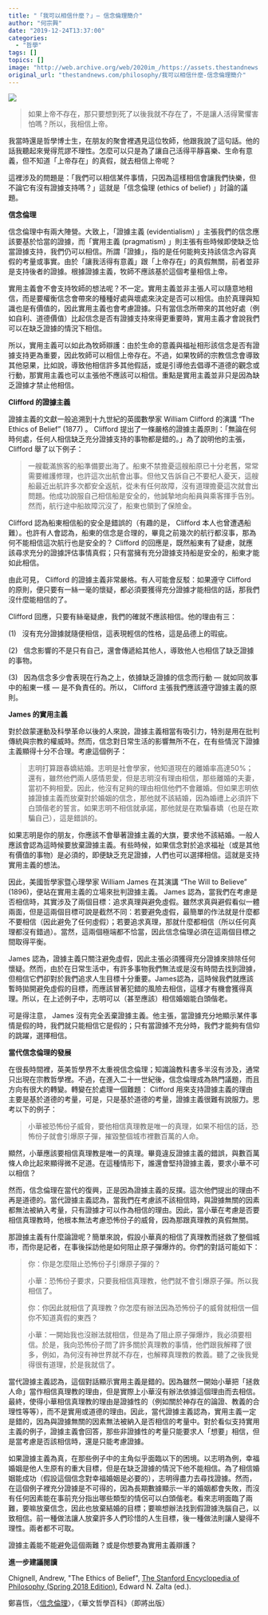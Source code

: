```yaml
---
title: "「我可以相信什麼？」― 信念倫理簡介"
author: "何宗興"
date: "2019-12-24T13:37:00"
categories:
  - "哲學"
tags: []
topics: []
image: "http://web.archive.org/web/2020im_/https://assets.thestandnews.com/media/photos/20191224-05_Jk4lS_EUjuj4V.png"
original_url: "thestandnews.com/philosophy/我可以相信什麼-信念倫理簡介"
---
```

![](http://web.archive.org/web/2020im_/https://assets.thestandnews.com/media/photos/20191224-05_Jk4lS_EUjuj4V.png)

> 如果上帝不存在，那只要想到死了以後我就不存在了，不是讓人活得驚懼害怕嗎？所以，我相信上帝。

我當時還是哲學博士生，在朋友的聚會裡遇見這位牧師，他跟我說了這句話。他的話我聽起來覺得荒謬不理性。怎麼可以只是為了讓自己活得平靜喜樂、生命有意義，但不知道「上帝存在」的真假，就去相信上帝呢？

這裡涉及的問題是：「我們可以相信某件事情，只因為這樣相信會讓我們快樂，但不論它有沒有證據支持嗎？」這就是「信念倫理 (ethics of belief) 」討論的議題。

**信念倫理**

信念倫理中有兩大陣營。大致上，「證據主義 (evidentialism) 」主張我們的信念應該要基於恰當的證據，而「實用主義 (pragmatism) 」則主張有些時候即使缺乏恰當證據支持，我們仍可以相信。所謂「證據」，指的是任何能夠支持該信念內容真假的考量或事實。由於「讓我活得有意義」跟「上帝存在」的真假無關，前者並非是支持後者的證據。根據證據主義，牧師不應該基於這個考量相信上帝。

實用主義會不會支持牧師的想法呢？不一定。實用主義並非主張人可以隨意地相信，而是要權衡信念會帶來的種種好處與壞處來決定是否可以相信。由於真理與知識也是有價值的，因此實用主義也會考慮證據。只有當信念所帶來的其他好處（例如自利、道德價值）比起信念是否有證據支持來得更重要時，實用主義才會說我們可以在缺乏證據的情況下相信。

所以，實用主義可以如此為牧師辯護：由於生命的意義與福祉相形該信念是否有證據支持更為重要，因此牧師可以相信上帝存在。不過，如果牧師的宗教信念會導致其他惡果，比如說，導致他相信許多其他假話，或是引導他去倡導不道德的觀念或行動，那實用主義也可以主張他不應該可以相信。重點是實用主義並非只是因為缺乏證據才禁止他相信。

**Clifford 的證據主義**

證據主義的文獻一般追溯到十九世紀的英國數學家 William Clifford 的演講 “The Ethics of Belief” (1877) 。 Clifford 提出了一條嚴格的證據主義原則：「無論在何時何處，任何人相信缺乏充分證據支持的事物都是錯的。」為了說明他的主張， Clifford 舉了以下例子：

> 一艘載滿旅客的船準備要出海了。船東不禁擔憂這艘船原已十分老舊，常常需要維護修理，也許這次出航會出事。但他又告訴自己不要杞人憂天，這艘船最近出航許多次都安全返航，從未有任何故障，沒有道理擔憂這次就會出問題。他成功說服自己相信船是安全的，他誠摯地向船員與乘客揮手告別。然而，航行途中船故障沉沒了，船東也領到了保險金。

Clifford 認為船東相信船的安全是錯誤的（有趣的是， Clifford 本人也曾遭遇船難）。也許有人會認為，船東的信念是合理的，畢竟之前幾次的航行都沒事，那為何不能相信這次航行也是安全的？ Clifford 的回應是，既然船東有了疑慮，就應該尋求充分的證據評估事情真假；只有當擁有充分證據支持船是安全的，船東才能如此相信。

由此可見， Clifford 的證據主義非常嚴格。有人可能會反駁：如果遵守 Clifford 的原則，便只要有一絲一毫的懷疑，都必須要獲得充分證據才能相信的話，那我們沒什麼能相信的了。

Clifford 回應，只要有絲毫疑慮，我們的確就不應該相信。他的理由有三：

(1)   沒有充分證據就隨便相信，這表現輕信的性格，這是品德上的瑕疵。

(2)   信念影響的不是只有自己，還會傳遞給其他人，導致他人也相信了缺乏證據的事物。

(3)   因為信念多少會表現在行為之上，依據缺乏證據的信念而行動 — 就如同故事中的船東一樣 — 是不負責任的。所以， Clifford 主張我們應該遵守證據主義的原則。

**James 的實用主義**

對於啟蒙運動及科學革命以後的人來說，證據主義相當有吸引力，特別是用在批判傳統與宗教的權威時。然而，信念對日常生活的影響無所不在，在有些情況下證據主義顯得十分不合理。考慮這個例子：

> 志明打算跟春嬌結婚。志明是社會學家，他知道現在的離婚率高達50%；還有，雖然他們兩人感情恩愛，但是志明沒有理由相信，那些離婚的夫妻，當初不夠相愛。因此，他沒有足夠的理由相信他們不會離婚。但如果志明依據證據主義而放棄對於婚姻的信念，那他就不該結婚，因為婚禮上必須許下白頭偕老的誓言。如果志明不相信就承諾，那他就是在欺騙春嬌（也是在欺騙自己），這是錯誤的。

如果志明是你的朋友，你應該不會舉著證據主義的大旗，要求他不該結婚。一般人應該會認為這時候要放棄證據主義。有些時候，如果信念對於追求福祉（或是其他有價值的事物）是必須的，即便缺乏充足證據，人們也可以選擇相信。這就是支持實用主義的想法。

因此，美國哲學家暨心理學家 William James 在其演講 “The Will to Believe” (1896)，便站在實用主義的立場來批判證據主義。 James 認為，當我們在考慮是否相信時，其實涉及了兩個目標：追求真理與避免虛假。雖然求真與避假看似一體兩面，但是這兩個目標可說是截然不同：若要避免虛假，最簡單的作法就是什麼都不要相信（因此避免了任何虛假）；若要追求真理，那就什麼都相信（所以任何真理都沒有錯過）。當然，這兩個極端都不恰當，因此信念倫理必須在這兩個目標之間取得平衡。

James 認為，證據主義只關注避免虛假，因此主張必須獲得充分證據來排除任何懷疑。然而，由於在日常生活中，有許多事物我們無法或是沒有時間去找到證據，但相信它們卻對於我們追求人生目標十分重要。James認為，這時候我們就應該暫時拋開避免虛假的目標，而應該冒著犯錯的風險去相信，這樣才有機會獲得真理。所以，在上述例子中，志明可以（甚至應該）相信婚姻能白頭偕老。

可是得注意， James 沒有完全丟棄證據主義。他主張，當證據充分地顯示某件事情是假的時，我們就只能相信它是假的；只有當證據不充分時，我們才能夠有信仰的跳躍，選擇相信。

**當代信念倫理的發展**

在很長時間裡，英美哲學界不太重視信念倫理；知識論教科書多半沒有涉及，通常只出現在宗教哲學裡。不過，在進入二十一世紀後，信念倫理成為熱門議題，而且方向有很大的轉變。轉變在於處理一個難題： Clifford 用來支持證據主義的理由主要是基於道德的考量，可是，只是基於道德的考量，證據主義很難有說服力。思考以下的例子：

> 小華被恐怖份子威脅，要他相信真理教是唯一的真理，如果不相信的話，恐怖份子就會引爆原子彈，摧毀整個城市裡數百萬的人命。

顯然，小華應該要相信真理教是唯一的真理。畢竟違反證據主義的錯誤，與數百萬條人命比起來顯得微不足道。在這種情形下，誰還會堅持證據主義，要求小華不可以相信？

然而，信念倫理在當代的復興，正是因為證據主義的反撲。這次他們提出的理由不再是道德的。當代證據主義認為，當我們在考慮該不該相信時，與證據無關的因素都無法被納入考量，只有證據才可以作為相信的理由。因此，當小華在考慮是否要相信真理教時，他根本無法考慮恐怖份子的威脅，因為那跟真理教的真假無關。

那證據主義有什麼論證呢？簡單來說，假設小華真的相信了真理教而拯救了整個城市，而你是記者，在事後採訪他是如何阻止原子彈爆炸的。你們的對話可能如下：

> 你：你是怎麼阻止恐怖份子引爆原子彈的？
> 
> 小華：恐怖份子要求，只要我相信真理教，他們就不會引爆原子彈。所以我相信了。
> 
> 你：你因此就相信了真理教？你怎麼有辦法因為恐怖份子的威脅就相信一個你不知道真假的東西？
> 
> 小華：一開始我也沒辦法就相信，但是為了阻止原子彈爆炸，我必須要相信。於是，我向恐怖份子問了許多關於真理教的事情，他們跟我解釋了很多，例如，為何沒有神世界就不存在，也解釋真理教的教義。聽了之後我覺得很有道理，於是我就信了。

當代證據主義認為，這個對話顯示實用主義是錯的。因為雖然一開始小華把「拯救人命」當作相信真理教的理由，但是實際上小華沒有辦法依據這個理由而去相信。最終，使得小華相信真理教的理由是證據性的（例如關於神存在的論證、教義的合理性等等），而不是實用或道德的理由。因此，當代證據主義認為，實用主義一定是錯的，因為與證據無關的因素無法被納入是否相信的考量中。對於看似支持實用主義的例子，證據主義會回答，那些非證據性的考量只能要求人「想要」相信，但是當考慮是否該相信時，還是只能考慮證據。

如果證據主義為真，在那些例子中的主角似乎面臨以下的困境。以志明為例，幸福婚姻是他人生原有的重大目標，但是在缺乏證據的情況下他不能相信。為了相信婚姻能成功（假設這個信念對幸福婚姻是必要的），志明得盡力去尋找證據。然而，在這個例子裡充分證據是不可得的，因為長期數據顯示一半的婚姻都會失敗，而沒有任何因素能在事前充分指出哪些類型的情侶可以白頭偕老。看來志明面臨了兩難，要嘛放棄信念，因此也放棄結婚的目標；要嘛想辦法找到假證據洗腦自己，以致相信。前一種做法讓人放棄許多人們珍惜的人生目標，後一種做法則讓人變得不理性。兩者都不可取。

證據主義能不能避免這個兩難？或是你想要為實用主義辯護？

**進一步建議閱讀**

Chignell, Andrew, "The Ethics of Belief", [The Stanford Encyclopedia of Philosophy (Spring 2018 Edition)](http://web.archive.org/web/20211229132233/https://plato.stanford.edu/archives/spr2018/entries/ethics-belief/), Edward N. Zalta (ed.).

鄭喜恆，〈[信念倫理](http://web.archive.org/web/20211229132233/http://mephilosophy.ccu.edu.tw/explor.php?tag=tag11)〉，《華文哲學百科》（即將出版）